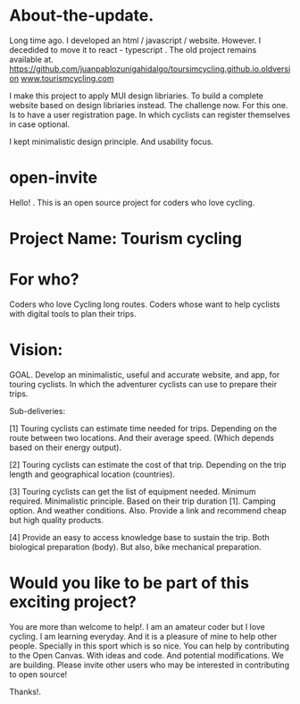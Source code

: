 # About-the-update. 

Long time ago. I developed an html / javascript / website. However. I decedided to move it to react - typescript . 
The old project remains available at. 
https://github.com/juanpablozunigahidalgo/toursimcycling.github.io.oldversion
www.tourismcycling.com

I make this project to apply MUI design libriaries. To build a complete website based on design libriaries instead. 
The challenge now. For this one. Is to have a user registration page. In which cyclists can register themselves in case optional. 

I kept minimalistic design principle. And usability focus. 

# open-invite

Hello! . This is an open source project for coders who love cycling.

# Project Name: Tourism cycling

# For who?

Coders who love Cycling long routes.
Coders whose want to help cyclists with digital tools to plan their trips.

# Vision:

GOAL.
Develop an minimalistic, useful and accurate website, and app, for touring cyclists. In which the adventurer cyclists
can use to prepare their trips.

Sub-deliveries:

[1] Touring cyclists can estimate time needed for trips. Depending on the route between two locations.
And their average speed. (Which depends based on their energy output).

[2] Touring cyclists can estimate the cost of that trip. Depending on the trip length and
geographical location (countries).

[3] Touring cyclists can get the list of equipment needed. Minimum required. Minimalistic principle.
Based on their trip duration [1]. Camping option. And weather conditions.
Also. Provide a link and recommend cheap but high quality products.

[4] Provide an easy to access knowledge base to sustain the trip. Both biological preparation (body).
But also, bike mechanical preparation.


# Would you like to be part of this exciting project?

You are more than welcome to help!. I am an amateur coder but I love cycling.
I am learning everyday. And it is a pleasure of mine to help other people. Specially in this sport which
is so nice.
You can help by contributing to the Open Canvas. With ideas and code. And potential modifications.
We are building. Please invite other users who may be interested in contributing to open source!

Thanks!. 
